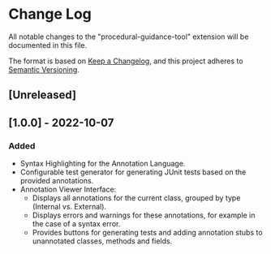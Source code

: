 # Change Log

All notable changes to the "procedural-guidance-tool" extension will be documented in this file.

The format is based on [Keep a Changelog](https://keepachangelog.com/en/1.0.0/),
and this project adheres to [Semantic Versioning](https://semver.org/spec/v2.0.0.html).

## [Unreleased]

## [1.0.0] - 2022-10-07
### Added
- Syntax Highlighting for the Annotation Language.
- Configurable test generator for generating JUnit tests based on the provided annotations.
- Annotation Viewer Interface:
    - Displays all annotations for the current class, grouped by type (Internal vs. External).
    - Displays errors and warnings for these annotations, for example in the case of a syntax error.
    - Provides buttons for generating tests and adding annotation stubs to unannotated classes, methods and fields.
